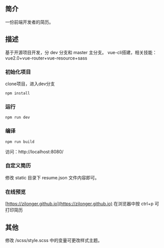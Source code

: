 ## 简介
一份前端开发者的简历。
## 描述
基于开源项目开发，分 dev 分支和 master 主分支。
vue-cli搭建，相关技能：vue2.0+vue-router+vue-resource+sass
### 初始化项目
clone项目，进入dev分支

    npm install
### 运行
    npm run dev
### 编译
    npm run build
访问：http://localhost:8080/
### 自定义简历
修改 static 目录下 resume.json 文件内容即可。
### 在线预览
[https://zilonger.github.io](https://zilonger.github.io) 在浏览器中按 ctrl+p 可打印简历
## 其他
修改 /scss/style.scss 中的变量可更改样式主题。

